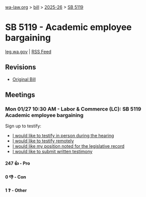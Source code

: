 [wa-law.org](/) > [bill](/bill/) > [2025-26](/bill/2025-26/) > [SB 5119](/bill/2025-26/sb/5119/)

# SB 5119 - Academic employee bargaining
[leg.wa.gov](https://app.leg.wa.gov/billsummary?BillNumber=5119&Year=2025&Initiative=false) | [RSS Feed](./rss.xml)

## Revisions
* [Original Bill](1/)

## Meetings
### Mon 01/27 10:30 AM - Labor & Commerce (LC): SB 5119 Academic employee bargaining
Sign up to testify:
* [I would like to testify in person during the hearing](https://app.leg.wa.gov/csi/Testifier/Add?chamber=House&mId=32586&aId=162248&caId=25007&tId=1)
* [I would like to testify remotely](https://app.leg.wa.gov/csi/Testifier/Add?chamber=House&mId=32586&aId=162248&caId=25007&tId=2)
* [I would like my position noted for the legislative record](https://app.leg.wa.gov/csi/Testifier/Add?chamber=House&mId=32586&aId=162248&caId=25007&tId=3)
* [I would like to submit written testimony](https://app.leg.wa.gov/csi/Testifier/Add?chamber=House&mId=32586&aId=162248&caId=25007&tId=4)

#### 247 👍 - Pro

#### 0 👎 - Con

#### 1 ❓ - Other
